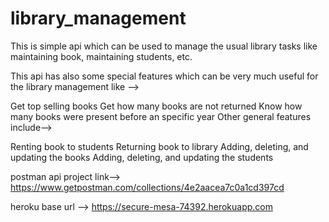 # library_management

This is simple api which can be used to manage the usual library tasks like maintaining book, maintaining students, etc.

This api has also some special features which can be very much useful for the library management like -->

Get top selling books
Get how many books are not returned
Know how many books were present before an specific year
Other general features include-->

Renting book to students
Returning book to library
Adding, deleting, and updating the books
Adding, deleting, and updating the students


postman api project link-->
https://www.getpostman.com/collections/4e2aacea7c0a1cd397cd

heroku base url -->
https://secure-mesa-74392.herokuapp.com
